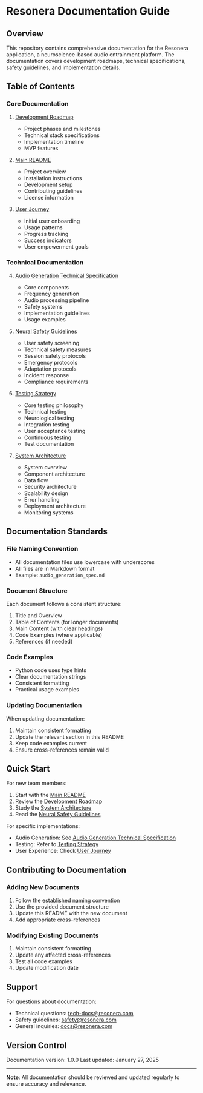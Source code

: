# Resonera Documentation Guide

## Overview
This repository contains comprehensive documentation for the Resonera application, a neuroscience-based audio entrainment platform. The documentation covers development roadmaps, technical specifications, safety guidelines, and implementation details.

## Table of Contents

### Core Documentation
1. [Development Roadmap](development_roadmap.md)
   - Project phases and milestones
   - Technical stack specifications
   - Implementation timeline
   - MVP features

2. [Main README](main_readme.md)
   - Project overview
   - Installation instructions
   - Development setup
   - Contributing guidelines
   - License information

3. [User Journey](user_journey.md)
   - Initial user onboarding
   - Usage patterns
   - Progress tracking
   - Success indicators
   - User empowerment goals

### Technical Documentation

4. [Audio Generation Technical Specification](audio_generation_spec.md)
   - Core components
   - Frequency generation
   - Audio processing pipeline
   - Safety systems
   - Implementation guidelines
   - Usage examples

5. [Neural Safety Guidelines](neural_safety_guidelines.md)
   - User safety screening
   - Technical safety measures
   - Session safety protocols
   - Emergency protocols
   - Adaptation protocols
   - Incident response
   - Compliance requirements

6. [Testing Strategy](testing_strategy.md)
   - Core testing philosophy
   - Technical testing
   - Neurological testing
   - Integration testing
   - User acceptance testing
   - Continuous testing
   - Test documentation

7. [System Architecture](system_architecture.md)
   - System overview
   - Component architecture
   - Data flow
   - Security architecture
   - Scalability design
   - Error handling
   - Deployment architecture
   - Monitoring systems

## Documentation Standards

### File Naming Convention
- All documentation files use lowercase with underscores
- All files are in Markdown format
- Example: `audio_generation_spec.md`

### Document Structure
Each document follows a consistent structure:
1. Title and Overview
2. Table of Contents (for longer documents)
3. Main Content (with clear headings)
4. Code Examples (where applicable)
5. References (if needed)

### Code Examples
- Python code uses type hints
- Clear documentation strings
- Consistent formatting
- Practical usage examples

### Updating Documentation
When updating documentation:
1. Maintain consistent formatting
2. Update the relevant section in this README
3. Keep code examples current
4. Ensure cross-references remain valid

## Quick Start

For new team members:
1. Start with the [Main README](main_readme.md)
2. Review the [Development Roadmap](development_roadmap.md)
3. Study the [System Architecture](system_architecture.md)
4. Read the [Neural Safety Guidelines](neural_safety_guidelines.md)

For specific implementations:
- Audio Generation: See [Audio Generation Technical Specification](audio_generation_spec.md)
- Testing: Refer to [Testing Strategy](testing_strategy.md)
- User Experience: Check [User Journey](user_journey.md)

## Contributing to Documentation

### Adding New Documents
1. Follow the established naming convention
2. Use the provided document structure
3. Update this README with the new document
4. Add appropriate cross-references

### Modifying Existing Documents
1. Maintain consistent formatting
2. Update any affected cross-references
3. Test all code examples
4. Update modification date

## Support

For questions about documentation:
- Technical questions: tech-docs@resonera.com
- Safety guidelines: safety@resonera.com
- General inquiries: docs@resonera.com

## Version Control

Documentation version: 1.0.0
Last updated: January 27, 2025

---

**Note**: All documentation should be reviewed and updated regularly to ensure accuracy and relevance.